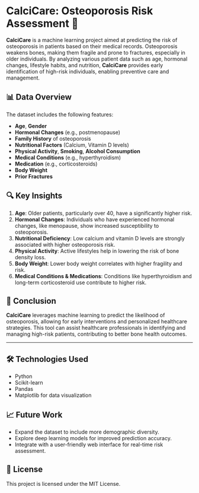 # CalciCare: Osteoporosis Risk Assessment 🦴

**CalciCare** is a machine learning project aimed at predicting the risk of osteoporosis in patients based on their medical records. Osteoporosis weakens bones, making them fragile and prone to fractures, especially in older individuals. By analyzing various patient data such as age, hormonal changes, lifestyle habits, and nutrition, **CalciCare** provides early identification of high-risk individuals, enabling preventive care and management.

## 📊 Data Overview

The dataset includes the following features:

- **Age**, **Gender**
- **Hormonal Changes** (e.g., postmenopause)
- **Family History** of osteoporosis
- **Nutritional Factors** (Calcium, Vitamin D levels)
- **Physical Activity**, **Smoking**, **Alcohol Consumption**
- **Medical Conditions** (e.g., hyperthyroidism)
- **Medication** (e.g., corticosteroids)
- **Body Weight**
- **Prior Fractures**

## 🔍 Key Insights

1. **Age**: Older patients, particularly over 40, have a significantly higher risk.
2. **Hormonal Changes**: Individuals who have experienced hormonal changes, like menopause, show increased susceptibility to osteoporosis.
3. **Nutritional Deficiency**: Low calcium and vitamin D levels are strongly associated with higher osteoporosis risk.
4. **Physical Activity**: Active lifestyles help in lowering the risk of bone density loss.
5. **Body Weight**: Lower body weight correlates with higher fragility and risk.
6. **Medical Conditions & Medications**: Conditions like hyperthyroidism and long-term corticosteroid use contribute to higher risk.

## 🚀 Conclusion

**CalciCare** leverages machine learning to predict the likelihood of osteoporosis, allowing for early interventions and personalized healthcare strategies. This tool can assist healthcare professionals in identifying and managing high-risk patients, contributing to better bone health outcomes.

---

## 🛠️ Technologies Used

- Python
- Scikit-learn
- Pandas
- Matplotlib for data visualization

## 📈 Future Work

- Expand the dataset to include more demographic diversity.
- Explore deep learning models for improved prediction accuracy.
- Integrate with a user-friendly web interface for real-time risk assessment.

## 📝 License

This project is licensed under the MIT License.

